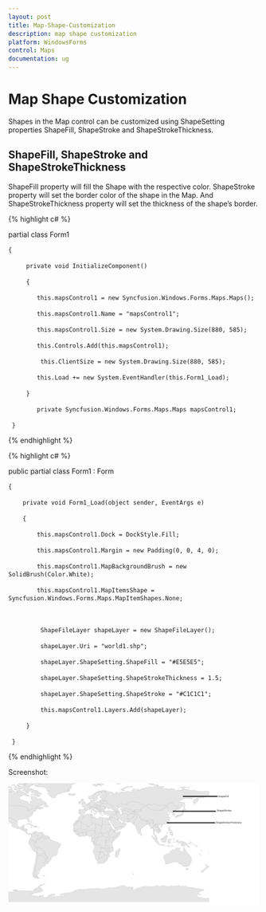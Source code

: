 ```yaml
---
layout: post
title: Map-Shape-Customization
description: map shape customization
platform: WindowsForms
control: Maps
documentation: ug
---
```


# Map Shape Customization

Shapes in the Map control can be customized using ShapeSetting properties ShapeFill, ShapeStroke and ShapeStrokeThickness.

## ShapeFill, ShapeStroke and ShapeStrokeThickness

ShapeFill property will fill the Shape with the respective color. ShapeStroke property will set the border color of the shape in the Map. And ShapeStrokeThickness property will set the thickness of the shape’s border.	



{% highlight c# %}

partial class Form1

    {

         private void InitializeComponent()

         {

            this.mapsControl1 = new Syncfusion.Windows.Forms.Maps.Maps();

            this.mapsControl1.Name = "mapsControl1";

            this.mapsControl1.Size = new System.Drawing.Size(880, 585); 

            this.Controls.Add(this.mapsControl1);  

             this.ClientSize = new System.Drawing.Size(880, 585);          

            this.Load += new System.EventHandler(this.Form1_Load);

         }

            private Syncfusion.Windows.Forms.Maps.Maps mapsControl1;

     }  

{% endhighlight %}

 {% highlight c# %}

public partial class Form1 : Form

    {

        private void Form1_Load(object sender, EventArgs e)

        {

            this.mapsControl1.Dock = DockStyle.Fill;

            this.mapsControl1.Margin = new Padding(0, 0, 4, 0);

            this.mapsControl1.MapBackgroundBrush = new SolidBrush(Color.White);

            this.mapsControl1.MapItemsShape = Syncfusion.Windows.Forms.Maps.MapItemShapes.None;



             ShapeFileLayer shapeLayer = new ShapeFileLayer();

             shapeLayer.Uri = "world1.shp";

             shapeLayer.ShapeSetting.ShapeFill = "#E5E5E5";

             shapeLayer.ShapeSetting.ShapeStrokeThickness = 1.5;

             shapeLayer.ShapeSetting.ShapeStroke = "#C1C1C1";

             this.mapsControl1.Layers.Add(shapeLayer);

         }

     }       

{% endhighlight %}

Screenshot:

![](Map-Shape-Customization_images/Map-Shape-Customization_img1.png)